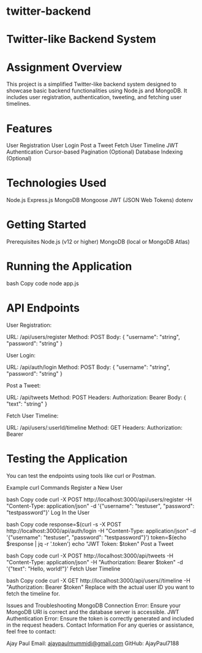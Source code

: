 # twitter-backend
# Twitter-like Backend System
# Assignment Overview
This project is a simplified Twitter-like backend system designed to showcase basic backend functionalities using Node.js and MongoDB. It includes user registration, authentication, tweeting, and fetching user timelines.

# Features
User Registration
User Login
Post a Tweet
Fetch User Timeline
JWT Authentication
Cursor-based Pagination (Optional)
Database Indexing (Optional)

# Technologies Used
Node.js
Express.js
MongoDB
Mongoose
JWT (JSON Web Tokens)
dotenv

# Getting Started
Prerequisites
Node.js (v12 or higher)
MongoDB (local or MongoDB Atlas)


# Running the Application
bash
Copy code
node app.js

# API Endpoints
User Registration:

URL: /api/users/register
Method: POST
Body: { "username": "string", "password": "string" }

User Login:

URL: /api/auth/login
Method: POST
Body: { "username": "string", "password": "string" }

Post a Tweet:

URL: /api/tweets
Method: POST
Headers: Authorization: Bearer <token>
Body: { "text": "string" }

Fetch User Timeline:

URL: /api/users/:userId/timeline
Method: GET
Headers: Authorization: Bearer <token>

# Testing the Application
You can test the endpoints using tools like curl or Postman.

Example curl Commands
Register a New User

bash
Copy code
curl -X POST http://localhost:3000/api/users/register -H "Content-Type: application/json" -d '{"username": "testuser", "password": "testpassword"}'
Log In the User

bash
Copy code
response=$(curl -s -X POST http://localhost:3000/api/auth/login -H "Content-Type: application/json" -d '{"username": "testuser", "password": "testpassword"}')
token=$(echo $response | jq -r '.token')
echo "JWT Token: $token"
Post a Tweet

bash
Copy code
curl -X POST http://localhost:3000/api/tweets -H "Content-Type: application/json" -H "Authorization: Bearer $token" -d '{"text": "Hello, world!"}'
Fetch User Timeline

bash
Copy code
curl -X GET http://localhost:3000/api/users/<userId>/timeline -H "Authorization: Bearer $token"
Replace <userId> with the actual user ID you want to fetch the timeline for.

Issues and Troubleshooting
MongoDB Connection Error: Ensure your MongoDB URI is correct and the database server is accessible.
JWT Authentication Error: Ensure the token is correctly generated and included in the request headers.
Contact Information
For any queries or assistance, feel free to contact:

Ajay Paul
Email: ajaypaulmummidi@gmail.com
GitHub: AjayPaul7188
